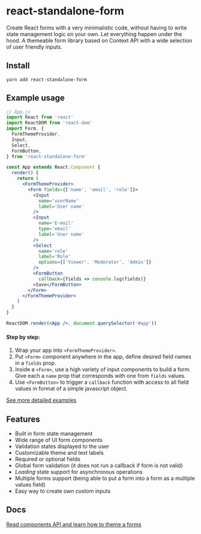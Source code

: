 # react-standalone-form

Create React forms with a very minimalistic code, without having to write state
management logic on your own. Let everything happen under the hood. A themeable
form library based on Context API with a wide selection of user friendly inputs.

## Install

```
yarn add react-standalone-form
```

## Example usage

```jsx
// App.js
import React from 'react'
import ReactDOM from 'react-dom'
import Form, {
  FormThemeProvider,
  Input,
  Select,
  FormButton,
} from 'react-standalone-form'

const App extends React.Component {
  render() {
    return (
      <FormThemeProvider>
        <Form fields={['name', 'email', 'role']}>
          <Input
            name='userName'
            label='User name'
          />
          <Input
            name='E-mail'
            type='email'
            label='User name'
          />
          <Select
            name='role'
            label='Role'
            options={['Viewer', 'Moderator', 'Admin']}
          />
          <FormButton
            callback={fields => console.log(fields)}
          >Save</FormButton>
        </Form>
      </FormThemeProvider>
    )
  }
}

ReactDOM.render(<App />, document.querySelector('#app'))
```

#### Step by step:

1. Wrap your app into `<FormThemeProvider>`.
2. Put `<Form>` component anywhere in the app, define desired field names in a `fields` prop.
3. Inside a `<Form>`, use a high variety of input components to build a form. Give each a `name` prop that corresponds with one from `fields` values.
4. Use `<FormButton>` to trigger a `callback` function with access to all field values in format of a simple javascript object.

[See more detailed examples](https://codesandbox.io/s/jp69w6kj35)

## Features

* Built in form state management
* Wide range of UI form components
* Validation states displayed to the user
* Customizable theme and text labels
* Required or optional fields
* Global form validation (it does not run a callback if form is not valid)
* *Loading* state support for asynchronous operations
* Multiple forms support (being able to put a form into a form as a multiple values field)
* Easy way to create own custom inputs

## Docs

[Read components API and learn how to theme a forms](https://github.com/frontcraft/react-standalone-form/wiki)
